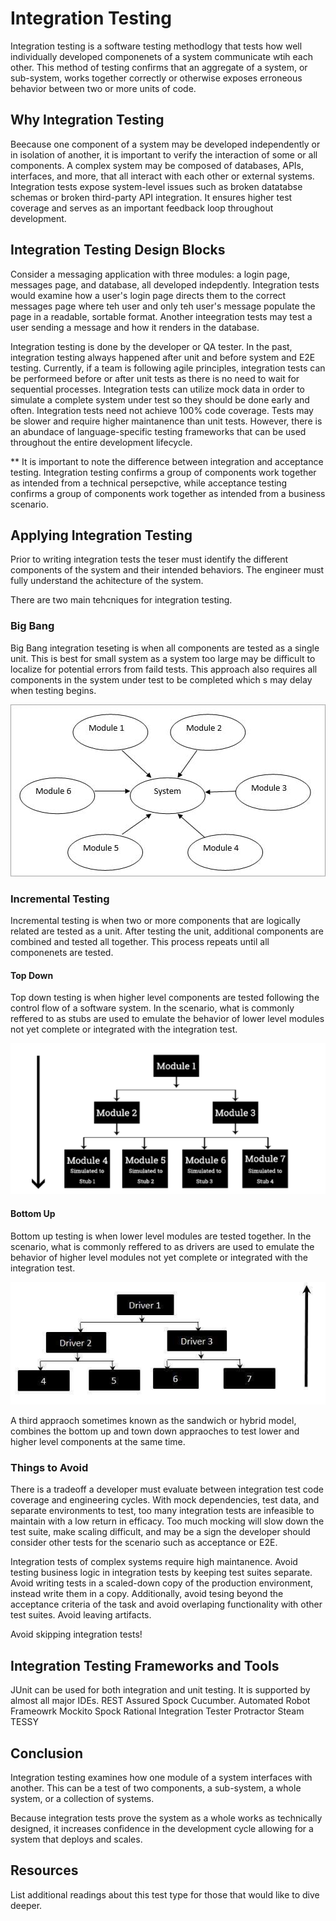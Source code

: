 # Integration Testing

Integration testing is a software testing methodlogy that tests how well individually developed componenets of a system communicate wtih each other. This method of testing confirms that an aggregate of a system, or sub-system, works together correctly or otherwise exposes erroneous behavior between two or more units of code.

## Why Integration Testing

Beecause one component of a system may be developed independently or in isolation of another, it is important to verify the interaction of some or  all components. A complex system may be composed of databases, APIs, interfaces, and more, that all interact with each other or external systems. Integration tests expose system-level issues such as broken datatabse schemas or broken third-party API integration. It ensures higher test coverage and serves as an important feedback loop throughout development.

## Integration Testing Design Blocks

Consider a messaging application with three modules: a login page, messages page, and database, all developed indepdently. Integration tests would examine how a user's login page directs them to the correct messages page where teh user and only teh user's message populate the page in a readable, sortable format. Another inteegration tests may test a user sending a message and how it renders in the database. 

Integration testing is done by the developer or QA tester. In the past, integration testing always happened after unit and before system and E2E testing. Currently, if a team is following agile principles, integration tests can be performeed before or after unit tests as there is no need to wait for sequential processes. Integration tests can utilize mock data in order to simulate a complete system under test so they should be done early and often. Integration tests need not achieve 100% code coverage. Tests may be slower and require higher maintanence than unit tests. However, there is an abundace of language-specific testing frameworks that can be used throughout the entire development lifecycle.  


** It is important to note the difference between integration and acceptance testing. Integration testing confirms a group of components work together as intended from a technical persepctive, while acceptance testing confirms a group of components work together as intended from a business scenario.


## Applying Integration Testing

Prior to writing integration tests the teser must identify the different components of the system and their intended behaviors. The engineer must fully understand the achitecture of the system.

There are two main tehcniques for integration testing.

### Big Bang
Big Bang integration teseting is when all components are tested as a single unit. This is best for small system as a system too large may be difficult to localize for potential errors from faild tests. This approach also requires all components in the system under test to be completed which s may delay when testing begins.

![Big Bang Integration Testing](./images/bigBang.jpg)

### Incremental Testing
Incremental testing is when two or more components that are logically related are tested as a unit. After testing the unit, additional components are combined and tested all together. This process repeats until all componenets are tested.

#### Top Down
Top down testing is when higher level components are tested following the control flow of a software system. In the scenario, what is commonly reffered to as stubs are used to emulate the behavior of lower level modules not yet complete or integrated with the integration test.

![Top Down Integration Testing](./images/topDown.png)

#### Bottom Up
Bottom up testing is when lower level modules are tested together. In the scenario, what is commonly reffered to as drivers are used to emulate the behavior of higher level modules not yet complete or integrated with the integration test.

![Bottom Up Integration Testing](./images/bottomUp.jpg)

A third appraoch sometimes known as the sandwich or hybrid model, combines the bottom up and town down appraoches to test lower and higher level components at the same time.

### Things to Avoid

There is a tradeoff a developer must evaluate between integration test code coverage and engineering cycles. With mock dependencies, test data, and separate environments to test, too many integration tests are infeasible to maintain with a low return in efficacy. Too much mocking will slow down the test suite, make scaling difficult, and may be a sign the developer should consider other tests for the scenario such as acceptance or E2E.

Integration tests of complex systems require high maintanence. Avoid testing business logic in integration tests by keeping test suites separate. Avoid writing tests in a scaled-down copy of the production environment, instead write them in a copy. Additionally, avoid tesing beyond the acceptance criteria of the task and avoid overlaping functionality with other test suites. Avoid leaving artifacts.

Avoid skipping integration tests!

## Integration Testing Frameworks and Tools

JUnit can be used for both integration and unit testing. It is supported by almost all major IDEs.
REST Assured
Spock
Cucumber. Automated
Robot Frameowrk
Mockito
Spock
Rational Integration Tester
Protractor
Steam
TESSY

## Conclusion

Integration testing examines how one module of a system interfaces with another. This can be a test of two components, a sub-system, a whole system, or a collection of systems.

Because integration tests prove the system as a whole works as technically designed, it increases confidence in the development cycle allowing for a system that deploys and scales.

## Resources

List additional readings about this test type for those that would like to dive deeper.
